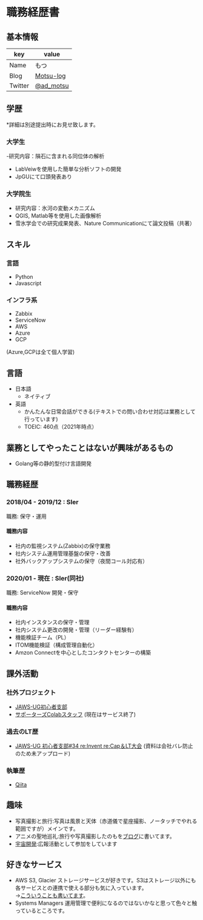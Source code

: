# 職務経歴書

## 基本情報

|key|value|
|---|-----|
|Name|もつ|
|Blog|[Motsu-log](https://motsu-log.com/)|
|Twitter|[@ad_motsu](https://twitter.com/ad_motsu)|

## 学歴
\*詳細は別途提出時にお見せ致します。
### 大学生
 -研究内容：隕石に含まれる同位体の解析
 - LabVeiwを使用した簡単な分析ソフトの開発
 - JpGUにて口頭発表あり
### 大学院生
 - 研究内容：氷河の変動メカニズム
 - QGIS, Matlab等を使用した画像解析
 - 雪氷学会での研究成果発表、Nature Communicationにて論文投稿（共著）

## スキル
### 言語
- Python
- Javascript

### インフラ系

- Zabbix
- ServiceNow
- AWS
- Azure
- GCP

(Azure,GCPは全て個人学習)

## 言語

- 日本語
  - ネイティブ
- 英語
  - かんたんな日常会話ができる(テキストでの問い合わせ対応は業務として行っています)
  - TOEIC: 460点（2021年時点）

## 業務としてやったことはないが興味があるもの
 - Golang等の静的型付け言語開発

## 職務経歴

### 2018/04 - 2019/12 : SIer

職務: 保守・運用

#### 職務内容

- 社内の監視システム(Zabbix)の保守業務
- 社内システム運用管理基盤の保守・改善
- 社外バックアップシステムの保守（夜間コール対応有）

### 2020/01 - 現在 : SIer(同社)

職務: ServiceNow 開発・保守

#### 職務内容

- 社内インスタンスの保守・管理
- 社内システム更改の開発・管理（リーダー経験有）
- 機能検証チーム（PL）
- ITOM機能検証（構成管理自動化）
- Amzon Connectを中心としたコンタクトセンターの構築


## 課外活動

### 社外プロジェクト
* [JAWS-UG初心者支部](https://jawsug-bgnr.connpass.com/)
* [サポーターズColabスタッフ](https://supporterz-seminar.connpass.com/)
(現在はサービス終了)

### 過去のLT歴
* [JAWS-UG 初心者支部#34 re:Invent re:Cap＆LT大会](https://jawsug-bgnr.connpass.com/event/197370/)
(資料は会社バレ防止のため未アップロード)

### 執筆歴
* [Qiita](https://qiita.com/ad_motsu)

## 趣味
- 写真撮影と旅行:写真は風景と天体（赤道儀で星座撮影、ノータッチでやれる範囲ですが）メインです。
- アニメの聖地巡礼:旅行や写真撮影したのもを[ブログ](https://www.motsu-tanbou.com/)に書いてます。
- [宇宙開発](https://www.rymansat.com/):広報活動として参加をしています

## 好きなサービス
 - AWS S3, Glacier
ストレージサービスが好きです。S3はストレージ以外にも各サービスとの連携で使える部分も気に入っています。  
→[こういうことも書いてます](https://www.motsu-tanbou.com/entry/aws-s3-glacier-photobackup)。
 - Systems Managers
運用管理で便利になるのではないかなと思って色々と触っているところです。
